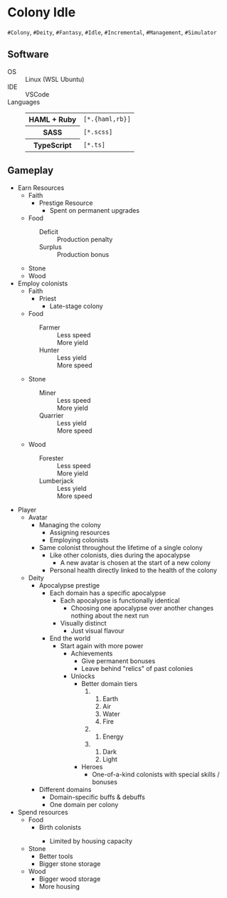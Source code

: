 <!DOCTYPE html>
<html lang='en'>
<head>
<meta charset='UTF-8'>
<link href='style.css' rel='stylesheet'>
</head>
<body>
<h1>Colony Idle</h1>
<code>#Colony</code>,
<code>#Deity</code>,
<code>#Fantasy</code>,
<code>#Idle</code>,
<code>#Incremental</code>,
<code>#Management</code>,
<code>#Simulator</code>
<h2>Software</h2>
<dl>
<div>
<dt>OS</dt>
<dd>Linux (WSL Ubuntu)</dd>
</div>
<div>
<dt>IDE</dt>
<dd>VSCode</dd>
</div>
<div>
<dt>Languages</dt>
<dd>
<table>
<tr>
<th>HAML + Ruby</th>
<td>
<code>[*.{haml,rb}]</code>
</td>
</tr>
<tr>
<th>SASS</th>
<td>
<code>[*.scss]</code>
</td>
</tr>
<tr>
<th>TypeScript</th>
<td>
<code>[*.ts]</code>
</td>
</tr>
</table>
</dd>
</div>
</dl>
<h2>Gameplay</h2>
<ul>
<li>
Earn Resources
<ul>
<li>
Faith
<ul>
<li>
Prestige Resource
<ul>
<li>Spent on permanent upgrades</li>
</ul>
</li>
</ul>
</li>
<li>
Food
<ul>
<dl>
<dt>Deficit</dt>
<dd>Production penalty</dd>
<dt>Surplus</dt>
<dd>Production bonus</dd>
</dl>
</ul>
</li>
<li>Stone</li>
<li>Wood</li>
</ul>
</li>
<li>
Employ colonists
<ul>
<li>
Faith
<ul>
<li>
Priest
<ul>
<li>Late-stage colony</li>
</ul>
</li>
</ul>
</li>
<li>
Food
<ul>
<dl>
<dt>Farmer</dt>
<dd>Less speed</dd>
<dd>More yield</dd>
<dt>Hunter</dt>
<dd>Less yield</dd>
<dd>More speed</dd>
</dl>
</ul>
</li>
<li>
Stone
<ul>
<dl>
<dt>Miner</dt>
<dd>Less speed</dd>
<dd>More yield</dd>
<dt>Quarrier</dt>
<dd>Less yield</dd>
<dd>More speed</dd>
</dl>
</ul>
</li>
<li>
Wood
<ul>
<dl>
<dt>Forester</dt>
<dd>Less speed</dd>
<dd>More yield</dd>
<dt>Lumberjack</dt>
<dd>Less yield</dd>
<dd>More speed</dd>
</dl>
</ul>
</li>
</ul>
</li>
<li>
Player
<ul>
<li>
Avatar
<ul>
<li>
Managing the colony
<ul>
<li>Assigning resources</li>
<li>Employing colonists</li>
</ul>
</li>
<li>
Same colonist throughout the lifetime of a single colony
<ul>
<li>
Like other colonists, dies during the apocalypse
<ul>
<li>A new avatar is chosen at the start of a new colony</li>
</ul>
</li>
<li>Personal health directly linked to the health of the colony</li>
</ul>
</li>
</ul>
</li>
<li>
Deity
<ul>
<li>
Apocalypse prestige
<ul>
<li>
Each domain has a specific apocalypse
<ul>
<li>
Each apocalypse is functionally identical
<ul>
<li>Choosing one apocalypse over another changes nothing about the next run</li>
</ul>
</li>
<li>
Visually distinct
<ul>
<li>Just visual flavour</li>
</ul>
</li>
</ul>
</li>
<li>
End the world
<ul>
<li>
Start again with more power
<ul>
<li>
Achievements
<ul>
<li>Give permanent bonuses</li>
<li>Leave behind "relics" of past colonies</li>
</ul>
</li>
<li>
Unlocks
<ul>
<li>
Better domain tiers
<ol>
<li>
<ol>
<li>Earth</li>
<li>Air</li>
<li>Water</li>
<li>Fire</li>
</ol>
</li>
<li>
<ol>
<li>Energy</li>
</ol>
</li>
<li>
<ol>
<li>Dark</li>
<li>Light</li>
</ol>
</li>
</ol>
</li>
<li>
Heroes
<ul>
<li>One-of-a-kind colonists with special skills / bonuses</li>
</ul>
</li>
</ul>
</li>
</ul>
</li>
</ul>
</li>
</ul>
</li>
<li>
Different domains
<ul>
<li>Domain-specific buffs & debuffs</li>
<li>One domain per colony</li>
</ul>
</li>
</ul>
</li>
</ul>
</li>
<li>
Spend resources
<ul>
<li>
Food
<ul>
<li>Birth colonists</li>
<ul>
<li>Limited by housing capacity</li>
</ul>
</ul>
</li>
<li>
Stone
<ul>
<li>Better tools</li>
<li>Bigger stone storage</li>
</ul>
</li>
<li>
Wood
<ul>
<li>Bigger wood storage</li>
<li>More housing</li>
</ul>
</li>
</ul>
</li>
</ul>
</body>
</html>
